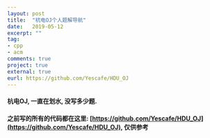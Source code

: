 ```yaml
---
layout: post
title:  "杭电OJ个人题解导航"
date:   2019-05-12
excerpt: ""
tag:
- cpp
- acm
comments: true
project: true
external: true
eurl: https://github.com/Yescafe/HDU_OJ
---
```

#### 杭电OJ, 一直在划水, 没写多少题.  
#### 之前写的所有的代码都在这里: [https://github.com/Yescafe/HDU_OJ](https://github.com/Yescafe/HDU_OJ), __仅供参考__

